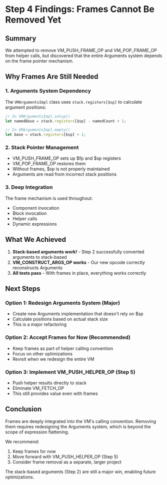 # Step 4 Findings: Frames Cannot Be Removed Yet

## Summary

We attempted to remove VM_PUSH_FRAME_OP and VM_POP_FRAME_OP from helper calls, but discovered that the entire Arguments system depends on the frame pointer mechanism.

## Why Frames Are Still Needed

### 1. Arguments System Dependency

The `VMArgumentsImpl` class uses `stack.registers[$sp]` to calculate argument positions:

```typescript
// In VMArgumentsImpl.setup()
let namedBase = stack.registers[$sp] - namedCount + 1;

// In VMArgumentsImpl.empty()
let base = stack.registers[$sp] + 1;
```

### 2. Stack Pointer Management

- VM_PUSH_FRAME_OP sets up $fp and $sp registers
- VM_POP_FRAME_OP restores them
- Without frames, $sp is not properly maintained
- Arguments are read from incorrect stack positions

### 3. Deep Integration

The frame mechanism is used throughout:
- Component invocation
- Block invocation  
- Helper calls
- Dynamic expressions

## What We Achieved

1. **Stack-based arguments work!** - Step 2 successfully converted arguments to stack-based
2. **VM_CONSTRUCT_ARGS_OP works** - Our new opcode correctly reconstructs Arguments
3. **All tests pass** - With frames in place, everything works correctly

## Next Steps

### Option 1: Redesign Arguments System (Major)
- Create new Arguments implementation that doesn't rely on $sp
- Calculate positions based on actual stack size
- This is a major refactoring

### Option 2: Accept Frames for Now (Recommended)
- Keep frames as part of helper calling convention
- Focus on other optimizations
- Revisit when we redesign the entire VM

### Option 3: Implement VM_PUSH_HELPER_OP (Step 5)
- Push helper results directly to stack
- Eliminate VM_FETCH_OP
- This still provides value even with frames

## Conclusion

Frames are deeply integrated into the VM's calling convention. Removing them requires redesigning the Arguments system, which is beyond the scope of expression flattening.

We recommend:
1. Keep frames for now
2. Move forward with VM_PUSH_HELPER_OP (Step 5)
3. Consider frame removal as a separate, larger project

The stack-based arguments (Step 2) are still a major win, enabling future optimizations.